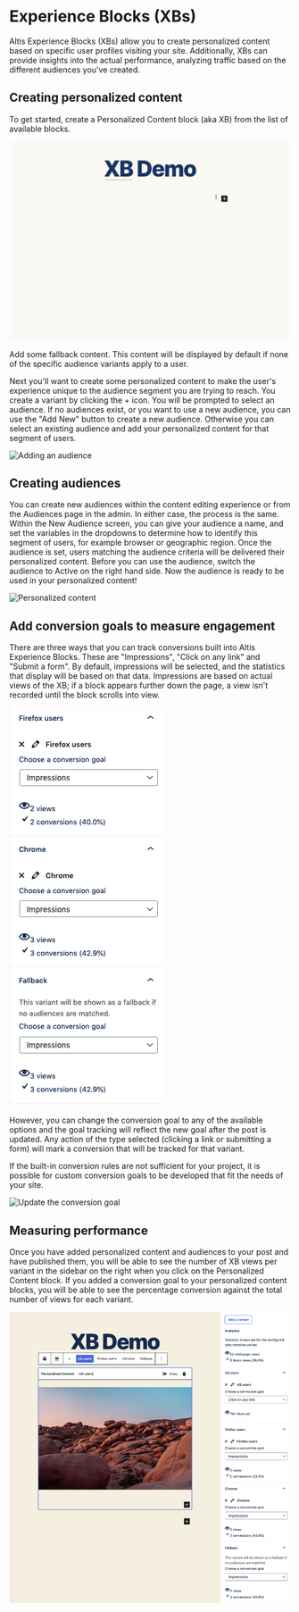 # Experience Blocks (XBs)

Altis Experience Blocks (XBs) allow you to create personalized content based on specific user profiles visiting your site. Additionally, XBs can provide insights into the actual performance, analyzing traffic based on the different audiences you've created.

## Creating personalized content

To get started, create a Personalized Content block (aka XB) from the list of available blocks.

![adding experience block](../assets/create-xb.gif)

Add some fallback content. This content will be displayed by default if none of the specific audience variants apply to a user.

Next you'll want to create some personalized content to make the user's experience unique to the audience segment you are trying to reach. You create a variant by clicking the + icon. You will be prompted to select an audience. If no audiences exist, or you want to use a new audience, you can use the "Add New" button to create a new audience. Otherwise you can select an existing audience and add your personalized content for that segment of users.

![Adding an audience](../assets/create-audience-xb.gif)

## Creating audiences

You can create new audiences within the content editing experience or from the Audiences page in the admin. In either case, the process is the same. Within the New Audience screen, you can give your audience a name, and set the variables in the dropdowns to determine how to identify this segment of users, for example browser or geographic region. Once the audience is set, users matching the audience criteria will be delivered their personalized content. Before you can use the audience, switch the audience to Active on the right hand side. Now the audience is ready to be used in your personalized content!

![Personalized content](../assets/personalized-content.gif)


## Add conversion goals to measure engagement

There are three ways that you can track conversions built into Altis Experience Blocks. These are "Impressions", "Click on any link" and "Submit a form". By default, impressions will be selected, and the statistics that display will be based on that data. Impressions are based on actual views of the XB; if a block appears further down the page, a view isn't recorded until the block scrolls into view.

![Impressions](../assets/conversions-impressions.png)

However, you can change the conversion goal to any of the available options and the goal tracking will reflect the new goal after the post is updated. Any action of the type selected (clicking a link or submitting a form) will mark a conversion that will be tracked for that variant.

If the built-in conversion rules are not sufficient for your project, it is possible for custom conversion goals to be developed that fit the needs of your site.

![Update the conversion goal](../assets/set-cta-goal.gif)

## Measuring performance

Once you have added personalized content and audiences to your post and have published them, you will be able to see the number of XB views per variant in the sidebar on the right when you click on the Personalized Content block. If you added a conversion goal to your personalized content blocks, you will be able to see the percentage conversion against the total number of views for each variant.

![XB Analytics](../assets/xb-analytics.png)
